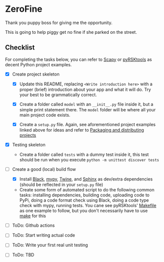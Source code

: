 # ZeroFine

Thank you puppy boss for giving me the opportunity.

This is going to help piggy get no fine if she parked on the street.

## Checklist

For completing the tasks below, you can refer to [Scapy](https://github.com/secdev/scapy) or [pyRSKtools](https://github.com/yusefkarim/RBR-pyRSKtools) as decent Python project examples.

- [x] Create project skeleton

  - [x] Update this README, replacing `<Write introduction here>` with a proper (brief) introduction about your app and what it will do. Try your best to be grammatically correct.

  - [x] Create a folder called `model` with an `__init__.py` file inside it, but a simple print statement there. The `model` folder will be where all your main project code exists.
  - [x] Create a `setup.py` file. Again, see aforementioned project examples linked above for ideas and refer to [Packaging and distributing projects](https://packaging.python.org/en/latest/guides/distributing-packages-using-setuptools/)
- [x] Testing skeleton
  - Create a folder called `tests` with a dummy test inside it, this test should be run when you execute `python -m unittest discover tests`
- [ ] Create a good (local) build flow
  - [x] Install [Black](https://black.readthedocs.io/en/stable/), [mypy](https://www.mypy-lang.org/), [Twine](https://twine.readthedocs.io/en/stable/index.html), and [Sphinx](https://www.sphinx-doc.org/en/master/) as dev/extra dependencies (should be reflected in your `setup.py` file)
  - Create some form of automated script to do the following common tasks: installing dependencies, building code, uploading code to PyPi, doing a code format check using Black, doing a code type check with mypy, running tests. You cane see pyRSKtools' [Makefile](https://github.com/yusefkarim/RBR-pyRSKtools/blob/master/Makefile) as one example to follow, but you don't necessarily have to use [make](https://www.gnu.org/software/make/) for this
- [ ] ToDo: Github actions
- [ ] ToDo: Start writing actual code
- [ ] ToDo: Write your first real unit testing
- [ ] ToDo: TBD
